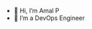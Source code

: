 - 👋 Hi, I’m Amal P
- 👀 I’m a DevOps Engineer

<!---
Amal1707/Amal1707 is a ✨ special ✨ repository because its `README.md` (this file) appears on your GitHub profile.
You can click the Preview link to take a look at your changes.
--->
